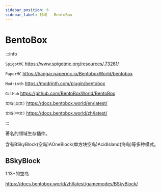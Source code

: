 ```yaml
---
sidebar_position: 6
sidebar_label: 领域 - BentoBox
---
```


# BentoBox

:::info

`SpigotMC` https://www.spigotmc.org/resources/.73261/

`PaperMC` https://hangar.papermc.io/BentoboxWorld/bentobox

`Modrinth` https://modrinth.com/plugin/bentobox

`GitHub` https://github.com/BentoBoxWorld/BentoBox

`文档(英文)` https://docs.bentobox.world/en/latest/

`文档(中文)` https://docs.bentobox.world/zh/latest/


:::

著名的领域生存插件。

含有BSkyBlock(空岛)AOneBlock(单方块空岛)AcidIsland(海岛)等多种模式。

## BSkyBlock

1.13+的空岛

https://docs.bentobox.world/zh/latest/gamemodes/BSkyBlock/
